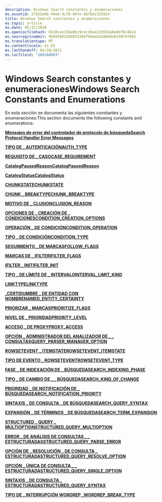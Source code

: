 ```yaml
---
description: Windows Search constantes y enumeraciones
ms.assetid: 27b25e6b-49e6-4c70-947e-d67bd1335924
title: Windows Search constantes y enumeraciones
ms.topic: article
ms.date: 05/31/2018
ms.openlocfilehash: 6b18cee15be8bc9cec3bae22b55da6e6bf6c4624
ms.sourcegitcommit: 95685061d5b0333bbf9e6ebd208dde8190f97005
ms.translationtype: MT
ms.contentlocale: es-ES
ms.lasthandoff: 04/28/2021
ms.locfileid: "108104683"
---
```

# <a name="windows-search-constants-and-enumerations"></a><span data-ttu-id="f3c2f-103">Windows Search constantes y enumeraciones</span><span class="sxs-lookup"><span data-stu-id="f3c2f-103">Windows Search Constants and Enumerations</span></span>


<span data-ttu-id="f3c2f-104">En esta sección se documenta las siguientes constantes y enumeraciones:</span><span class="sxs-lookup"><span data-stu-id="f3c2f-104">This section documents the following constants and enumerations:</span></span>

[<span data-ttu-id="f3c2f-105">**Mensajes de error del controlador de protocolo de búsqueda**</span><span class="sxs-lookup"><span data-stu-id="f3c2f-105">**Search Protocol Handler Error Messages**</span></span>](-search-prth-error-constants.md)

[<span data-ttu-id="f3c2f-106">**TIPO DE \_ AUTENTICACIÓN**</span><span class="sxs-lookup"><span data-stu-id="f3c2f-106">**AUTH\_TYPE**</span></span>](/windows/desktop/api/Searchapi/ne-searchapi-auth_type)

[<span data-ttu-id="f3c2f-107">**REQUISITO DE \_ CASO**</span><span class="sxs-lookup"><span data-stu-id="f3c2f-107">**CASE\_REQUIREMENT**</span></span>](/windows/desktop/api/Structuredquery/ne-structuredquery-case_requirement)

[<span data-ttu-id="f3c2f-108">**CatalogPausedReason**</span><span class="sxs-lookup"><span data-stu-id="f3c2f-108">**CatalogPausedReason**</span></span>](/windows/desktop/api/Searchapi/ne-searchapi-catalogpausedreason)

[<span data-ttu-id="f3c2f-109">**CatalogStatus**</span><span class="sxs-lookup"><span data-stu-id="f3c2f-109">**CatalogStatus**</span></span>](/windows/desktop/api/Searchapi/ne-searchapi-catalogstatus)

[<span data-ttu-id="f3c2f-110">**CHUNKSTATE**</span><span class="sxs-lookup"><span data-stu-id="f3c2f-110">**CHUNKSTATE**</span></span>](/windows/win32/api/filter/ne-filter-chunkstate)

[<span data-ttu-id="f3c2f-111">**CHUNK \_ BREAKTYPE**</span><span class="sxs-lookup"><span data-stu-id="f3c2f-111">**CHUNK\_BREAKTYPE**</span></span>](/windows/win32/api/filter/ne-filter-chunk_breaktype)

[<span data-ttu-id="f3c2f-112">**MOTIVO DE \_ CLUSION**</span><span class="sxs-lookup"><span data-stu-id="f3c2f-112">**CLUSION\_REASON**</span></span>](/windows/win32/api/searchapi/ne-searchapi-clusion_reason)

[<span data-ttu-id="f3c2f-113">**OPCIONES DE \_ CREACIÓN DE \_ CONDICIONES**</span><span class="sxs-lookup"><span data-stu-id="f3c2f-113">**CONDITION\_CREATION\_OPTIONS**</span></span>](/windows/desktop/api/Structuredquery/ne-structuredquery-condition_creation_options)

[<span data-ttu-id="f3c2f-114">**OPERACIÓN \_ DE CONDICIÓN**</span><span class="sxs-lookup"><span data-stu-id="f3c2f-114">**CONDITION\_OPERATION**</span></span>](/windows/win32/api/structuredquerycondition/ne-structuredquerycondition-condition_operation)

[<span data-ttu-id="f3c2f-115">**TIPO \_ DE CONDICIÓN**</span><span class="sxs-lookup"><span data-stu-id="f3c2f-115">**CONDITION\_TYPE**</span></span>](/windows/win32/api/structuredquerycondition/ne-structuredquerycondition-condition_type)

[<span data-ttu-id="f3c2f-116">**SEGUIMIENTO \_ DE MARCAS**</span><span class="sxs-lookup"><span data-stu-id="f3c2f-116">**FOLLOW\_FLAGS**</span></span>](/windows/desktop/api/Searchapi/ne-searchapi-follow_flags)

[<span data-ttu-id="f3c2f-117">**MARCAS DE \_ IFILTER**</span><span class="sxs-lookup"><span data-stu-id="f3c2f-117">**IFILTER\_FLAGS**</span></span>](/windows/win32/api/filter/ne-filter-ifilter_flags)

<span data-ttu-id="f3c2f-118">[**IFILTER \_ INIT**](/previous-versions/windows/desktop/legacy/bb266511(v=vs.85))</span><span class="sxs-lookup"><span data-stu-id="f3c2f-118">[**IFILTER\_INIT**](/previous-versions/windows/desktop/legacy/bb266511(v=vs.85))</span></span>

[<span data-ttu-id="f3c2f-119">**TIPO \_ DE LÍMITE DE \_ INTERVALO**</span><span class="sxs-lookup"><span data-stu-id="f3c2f-119">**INTERVAL\_LIMIT\_KIND**</span></span>](/windows/win32/api/structuredquery/ne-structuredquery-interval_limit_kind)

[<span data-ttu-id="f3c2f-120">**LINKTYPE**</span><span class="sxs-lookup"><span data-stu-id="f3c2f-120">**LINKTYPE**</span></span>](-search-linktype.md)

[<span data-ttu-id="f3c2f-121">**\_CERTIDUMBRE \_ DE ENTIDAD CON NOMBRE**</span><span class="sxs-lookup"><span data-stu-id="f3c2f-121">**NAMED\_ENTITY\_CERTAINTY**</span></span>](/windows/win32/api/structuredquery/ne-structuredquery-named_entity_certainty)

[<span data-ttu-id="f3c2f-122">**PRIORIZAR \_ MARCAS**</span><span class="sxs-lookup"><span data-stu-id="f3c2f-122">**PRIORITIZE\_FLAGS**</span></span>](/windows/win32/api/searchapi/ne-searchapi-tagprioritize_flags)

[<span data-ttu-id="f3c2f-123">**NIVEL DE \_ PRIORIDAD**</span><span class="sxs-lookup"><span data-stu-id="f3c2f-123">**PRIORITY\_LEVEL**</span></span>](/windows/win32/api/searchapi/ne-searchapi-priority_level)

[<span data-ttu-id="f3c2f-124">**ACCESO \_ DE PROXY**</span><span class="sxs-lookup"><span data-stu-id="f3c2f-124">**PROXY\_ACCESS**</span></span>](/windows/desktop/api/Searchapi/ne-searchapi-proxy_access)

[<span data-ttu-id="f3c2f-125">**OPCIÓN \_ ADMINISTRADOR DEL ANALIZADOR DE \_ \_ CONSULTAS**</span><span class="sxs-lookup"><span data-stu-id="f3c2f-125">**QUERY\_PARSER\_MANAGER\_OPTION**</span></span>](/windows/win32/api/structuredquery/ne-structuredquery-query_parser_manager_option)

[<span data-ttu-id="f3c2f-126">**ROWSETEVENT \_ ITEMSTATE**</span><span class="sxs-lookup"><span data-stu-id="f3c2f-126">**ROWSETEVENT\_ITEMSTATE**</span></span>](/windows/win32/api/searchapi/ne-searchapi-rowsetevent_itemstate)

[<span data-ttu-id="f3c2f-127">**TIPO DE EVENTO \_ ROWSETEVENT**</span><span class="sxs-lookup"><span data-stu-id="f3c2f-127">**ROWSETEVENT\_TYPE**</span></span>](/windows/win32/api/searchapi/ne-searchapi-rowsetevent_type)

[<span data-ttu-id="f3c2f-128">**FASE \_ DE INDEXACIÓN DE \_ BÚSQUEDA**</span><span class="sxs-lookup"><span data-stu-id="f3c2f-128">**SEARCH\_INDEXING\_PHASE**</span></span>](/windows/desktop/api/Searchapi/ne-searchapi-search_indexing_phase)

[<span data-ttu-id="f3c2f-129">**TIPO \_ DE CAMBIO DE \_ \_ BÚSQUEDA**</span><span class="sxs-lookup"><span data-stu-id="f3c2f-129">**SEARCH\_KIND\_OF\_CHANGE**</span></span>](/windows/desktop/api/Searchapi/ne-searchapi-search_kind_of_change)

[<span data-ttu-id="f3c2f-130">**PRIORIDAD \_ DE NOTIFICACIÓN DE \_ BÚSQUEDA**</span><span class="sxs-lookup"><span data-stu-id="f3c2f-130">**SEARCH\_NOTIFICATION\_PRIORITY**</span></span>](/windows/desktop/api/Searchapi/ne-searchapi-search_notification_priority)

[<span data-ttu-id="f3c2f-131">**SINTAXIS \_ DE CONSULTA \_ DE BÚSQUEDA**</span><span class="sxs-lookup"><span data-stu-id="f3c2f-131">**SEARCH\_QUERY\_SYNTAX**</span></span>](/windows/desktop/api/Searchapi/ne-searchapi-search_query_syntax)

[<span data-ttu-id="f3c2f-132">**EXPANSIÓN \_ DE TÉRMINOS \_ DE BÚSQUEDA**</span><span class="sxs-lookup"><span data-stu-id="f3c2f-132">**SEARCH\_TERM\_EXPANSION**</span></span>](/windows/desktop/api/Searchapi/ne-searchapi-search_term_expansion)

[<span data-ttu-id="f3c2f-133">**STRUCTURED \_ QUERY \_ MULTIOPTION**</span><span class="sxs-lookup"><span data-stu-id="f3c2f-133">**STRUCTURED\_QUERY\_MULTIOPTION**</span></span>](/windows/win32/api/structuredquery/ne-structuredquery-structured_query_multioption)

[<span data-ttu-id="f3c2f-134">**ERROR \_ DE ANÁLISIS DE CONSULTAS \_ \_ ESTRUCTURADAS**</span><span class="sxs-lookup"><span data-stu-id="f3c2f-134">**STRUCTURED\_QUERY\_PARSE\_ERROR**</span></span>](/windows/win32/api/structuredquery/ne-structuredquery-structured_query_parse_error)

[<span data-ttu-id="f3c2f-135">**OPCIÓN DE \_ RESOLUCIÓN \_ DE CONSULTA \_ ESTRUCTURADA**</span><span class="sxs-lookup"><span data-stu-id="f3c2f-135">**STRUCTURED\_QUERY\_RESOLVE\_OPTION**</span></span>](/windows/desktop/api/Structuredquery/ne-structuredquery-structured_query_resolve_option)

[<span data-ttu-id="f3c2f-136">**OPCIÓN \_ ÚNICA DE CONSULTA \_ \_ ESTRUCTURADA**</span><span class="sxs-lookup"><span data-stu-id="f3c2f-136">**STRUCTURED\_QUERY\_SINGLE\_OPTION**</span></span>](/windows/win32/api/structuredquery/ne-structuredquery-structured_query_single_option)

[<span data-ttu-id="f3c2f-137">**SINTAXIS \_ DE CONSULTA \_ ESTRUCTURADA**</span><span class="sxs-lookup"><span data-stu-id="f3c2f-137">**STRUCTURED\_QUERY\_SYNTAX**</span></span>](/windows/win32/api/structuredquery/ne-structuredquery-structured_query_syntax)

<span data-ttu-id="f3c2f-138">[**TIPO DE \_ INTERRUPCIÓN WORDREP \_**](/previous-versions/windows/desktop/legacy/ff819130(v=vs.85))</span><span class="sxs-lookup"><span data-stu-id="f3c2f-138">[**WORDREP\_BREAK\_TYPE**](/previous-versions/windows/desktop/legacy/ff819130(v=vs.85))</span></span>

 

 
